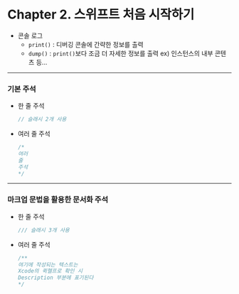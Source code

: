 # **Chapter 2. 스위프트 처음 시작하기**

- 콘솔 로그
  - `print()` : 디버깅 콘솔에 간략한 정보를 출력
  - `dump()` : `print()`보다 조금 더 자세한 정보를 출력 ex) 인스턴스의 내부 콘텐츠 등...
---
### 기본 주석
- 한 줄 주석
    ``` Swift
    // 슬래시 2개 사용
    ```
- 여러 줄 주석
    ``` Swift
    /*
    여러
    줄
    주석
    */
    ```
---
### 마크업 문법을 활용한 문서화 주석
- 한 줄 주석
    ``` Swift
    /// 슬래시 3개 사용
    ```
- 여러 줄 주석
    ``` Swift
    /**
    여기에 작성되는 텍스트는
    Xcode의 퀵헬프로 확인 시
    Description 부분에 표기된다
    */
    ```